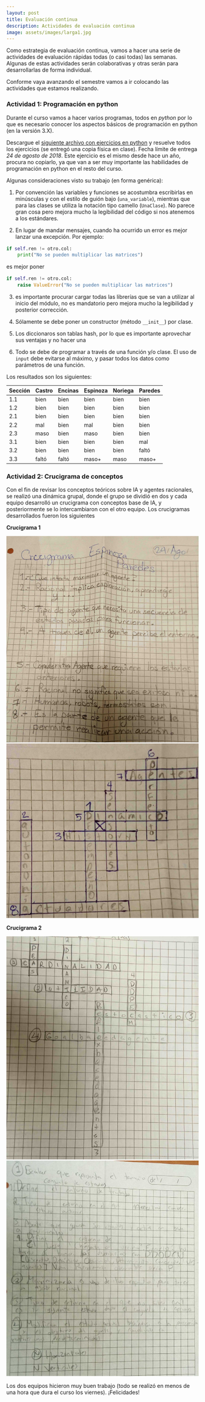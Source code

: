 ```yaml
---
layout: post
title: Evaluación continua
description: Actividades de evaluación continua
image: assets/images/larga1.jpg
---
```


Como estrategia de evaluación continua, vamos a hacer una serie de actividades de evaluación rápidas todas (o casi todas) las semanas. Algunas de estas actividades serán colaborativas y otras serán para desarrollarlas de forma individual.

Conforme vaya avanzando el semestre vamos a ir colocando las actividades que estamos realizando.

### Actividad 1: Programación en python

Durante el curso vamos a hacer varios programas, todos en *python* por lo que es necesario conocer los
aspectos básicos de programación en python (en la versión 3.X).

Descargue el [siguiente archivo con ejercicios en python](https://github.com/IA-UNISON/material/raw/master/examenes-rapidos/examen%20rápido%201/examen-rapido-01.pdf) y resuelve todos los ejercicios (se entregó una copia física en clase). Fecha límite de entrega *24 de agosto de 2018*. Este ejercicio es el mismo desde hace un año, procura no copiarlo, ya que van a ser muy importante las habilidades de programación en python en el resto del curso.


Algunas consideraciones visto su trabajo (en forma genérica):

1. Por convención las variables y funciones se acostumbra escribirlas en minúsculas y con el estilo de guión bajo (`una_variable`), mientras que para las clases se utiliza la notación tipo camello (`UnaClase`). No parece gran cosa pero mejora mucho la legibilidad del código si nos atenemos a los estándares.

2. En lugar de mandar mensajes, cuando ha ocurrido un error es mejor lanzar una excepción. Por ejemplo:

```python
if self.ren != otro.col:
	print("No se pueden multiplicar las matrices")
```

es mejor poner

```python
if self.ren != otro.col:
	raise ValueError("No se pueden multiplicar las matrices")
```

3. es importante procurar cargar todas las librerías que se van a utilizar al inicio del módulo, no es mandatorio pero mejora mucho la legibilidad y posterior corrección.

4. Sólamente se debe poner un constructor (método `__init__`) por clase.

5. Los diccionaros son tablas hash, por lo que es importante aprovechar sus ventajas y no hacer una

6. Todo se debe de programar a través de una función y/o clase. El uso de `input` debe evitarse al máximo, y pasar todos los datos como parámetros de una función.

Los resultados son los siguientes:

| Sección | Castro | Encinas | Espinoza | Noriega | Paredes |
|---------|--------|---------|----------|---------|---------|
| 1.1     | bien   | bien    | bien     | bien    | bien    |
| 1.2     | bien   | bien    | bien     | bien    | bien    |
| 2.1     | bien   | bien    | bien     | bien    | bien    |
| 2.2     | mal    | bien    | mal      | bien    | bien    |
| 2.3     | maso   | bien    | maso     | bien    | bien    |
| 3.1     | bien   | bien    | bien     | bien    | mal     |
| 3.2     | bien   | bien    | bien     | bien    | faltó   |
| 3.3     | faltó  | faltó   | maso+    | maso    | maso+   |



### Actividad 2: Crucigrama de conceptos

Con el fin de revisar los conceptos teóricos sobre IA y agentes racionales, se realizó una dinámica grupal,
donde el grupo se dividió en dos y cada equipo desarrolló un crucigrama con conceptos base de IA,
y posteriormente se lo intercambiaron con el otro equipo. Los crucigramas desarrollados fueron los siguientes

**Crucigrama 1**

![](/assets/images/continua/cruci1.jpg)
![](/assets/images/continua/preguntas1.jpg)

**Crucigrama 2**

![](assets/images/continua/cruci2.jpg)
![](assets/images/continua/preguntas2.jpg)

Los dos equipos hicieron muy buen trabajo (todo se realizó en menos de una hora que dura el curso los viernes). ¡Felicidades!

